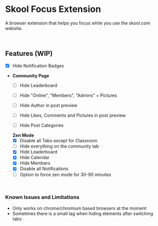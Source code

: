 # Skool Focus Extension
A browser extension that helps you focus while you use the skool.com website.

<br>

## Features (WIP)
- [x] Hide Notification Badges
  
- **Community Page**
  - [ ] Hide Leaderboard
  - [ ] Hide "Online", "Members", "Admins" + Pictures
  - [ ] Hide Author in post preview
  - [ ] Hide Likes, Comments and Pictures in post preview
  - [ ] Hide Post Categories

 
  **Zen Mode**
  - [x] Disable all Tabs except for Classroom
  - [ ] Hide everything on the community tab
  - [x] Hide Leaderboard
  - [x] Hide Calendar
  - [x] Hide Members
  - [x] Disable all Notifications
  - [ ] Option to force zen mode for 30-90 minutes
  
<br>

### Known Issues and Limitations
- Only works on chrome/chromium based browsers at the moment
- Sometimes there is a small lag when hiding elements after switching tabs
